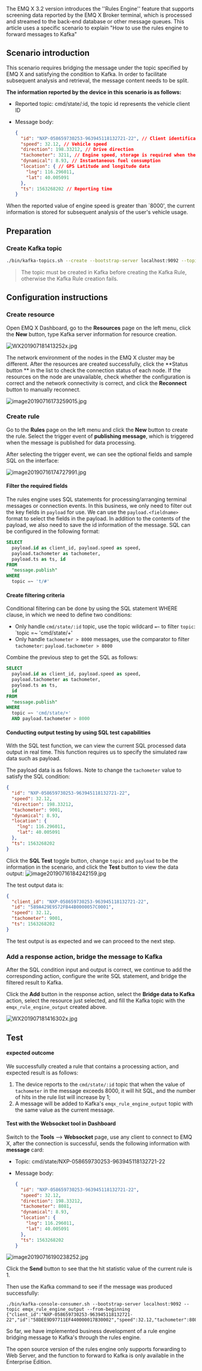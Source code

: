
The EMQ X 3.2 version introduces the ''Rules Engine'' feature that supports screening data reported by the EMQ X Broker terminal, which is processed and streamed to the back-end database or other message queues. This article uses a specific scenario to explain "How to use the rules engine to forward messages to Kafka"



## Scenario introduction

This scenario requires bridging the message under the topic specified by EMQ X and satisfying the condition to Kafka. In order to facilitate subsequent analysis and retrieval, the message content needs to be split.

**The information reported by the device in this scenario is as follows:**

- Reported topic: cmd/state/:id, the topic id represents the vehicle client ID

- Message body:

  ```json
  {
    "id": "NXP-058659730253-963945118132721-22", // Client identification code
    "speed": 32.12, // Vehicle speed
    "direction": 198.33212, // Drive direction
    "tachometer": 3211, // Engine speed, storage is required when the value is greater than 8000
    "dynamical": 8.93, // Instantaneous fuel consumption
    "location": { // GPS Latitude and longitude data
      "lng": 116.296011,
      "lat": 40.005091
    },
    "ts": 1563268202 // Reporting time
  }
  ```



When the reported value of engine speed  is greater than `8000', the current information is stored for subsequent analysis of the user's vehicle usage.



## Preparation

### Create Kafka topic

```bash
./bin/kafka-topics.sh --create --bootstrap-server localhost:9092 --topic 'emqx_rule_engine_output' --partitions 1 --replication-factor 1
```

> The topic must be created in Kafka before creating the Kafka Rule, otherwise the Kafka Rule creation fails.

## Configuration instructions

### Create resource

Open EMQ X Dashboard, go to the **Resources** page on the left menu, click the **New** button, type Kafka server information for resource creation.

![WX201907181413252x.jpg](https://static.emqx.net/images/aecb8d35dc38dd3033415562f47ec306.jpg)


The network environment of the nodes in the EMQ X cluster may be different. After the resources are created successfully, click the **Status button ** in the list to check the connection status of each node. If the resources on the node are unavailable, check whether the configuration is correct and the network connectivity is correct, and click the **Reconnect** button to manually reconnect.


![image20190716173259015.jpg](https://static.emqx.net/images/7fe37afb9ef62d21c330cc0c7da9772c.jpg)



### Create rule

Go to the **Rules** page on the left menu and click the **New** button to create the rule. Select the trigger event  of **publishing message**, which is triggered when the message is published for data processing.

After selecting the trigger event, we can see the optional fields and sample SQL on the interface:

![image20190716174727991.jpg](https://static.emqx.net/images/e802781b7ba9dfe7a12e11888c2531dd.jpg)



#### Filter the required fields

The rules engine uses SQL statements for processing/arranging terminal messages or connection events. In this business, we only need to filter out the key fields in `payload` for use.  We can use the `payload.<fieldname> ` format to select the fields in the payload. In addition to the contents of the payload, we also need to save the id information of the message. SQL can be configured in the following format:

```sql
SELECT
  payload.id as client_id, payload.speed as speed, 
  payload.tachometer as tachometer,
  payload.ts as ts, id
FROM
  "message.publish"
WHERE
  topic =~ 't/#'
```



#### Create filtering criteria

Conditional filtering can be done by using the SQL statement WHERE clause, in which we need to define two conditions:

- Only handle `cmd/state/:id` topic, use the topic wildcard `=~` to filter `topic`: `topic =~ 'cmd/state/+'
- Only handle `tachometer > 8000` messages, use the comparator to filter `tachometer`: `payload.tachometer > 8000`

Combine the previous step to get the SQL as follows:

```sql
SELECT
  payload.id as client_id, payload.speed as speed, 
  payload.tachometer as tachometer,
  payload.ts as ts,
  id
FROM
  "message.publish"
WHERE
  topic =~ 'cmd/state/+'
  AND payload.tachometer > 8000
```



#### Conducting output testing by using SQL test capabilities

With the SQL test function, we can view the current SQL processed data output in real time. This function requires us to specify the simulated raw data such as payload.

The payload data is as follows. Note to change the `tachometer` value to satisfy the SQL condition:

```json
{
  "id": "NXP-058659730253-963945118132721-22",
  "speed": 32.12,
  "direction": 198.33212,
  "tachometer": 9001,
  "dynamical": 8.93,
  "location": {
    "lng": 116.296011,
    "lat": 40.005091
  },
  "ts": 1563268202
}
```



Click the **SQL Test** toggle button, change `topic` and `payload` to be the information in the scenario, and click the **Test** button to view the data output:
![image20190716184242159.jpg](https://static.emqx.net/images/aca92de316abf93fcea7ba541c9fc987.jpg)



The test output data is:

```json
{
  "client_id": "NXP-058659730253-963945118132721-22",
  "id": "589A429E9572FB44B0000057C0001",
  "speed": 32.12,
  "tachometer": 9001,
  "ts": 1563268202
}
```



The test output is as expected and we can proceed to the next step.



### Add a response action, bridge the message to Kafka

After the SQL condition input and output is correct, we continue to add the corresponding action, configure the write SQL statement, and bridge the filtered result to Kafka.

Click the **Add** button in the response action, select the **Bridge data to Kafka** action, select the resource just selected, and fill the Kafka topic with the `emqx_rule_engine_output` created above.

![WX201907181416302x.jpg](https://static.emqx.net/images/e0aa5bd033c89350ecb9f0433608fd32.jpg)



## Test

#### expected outcome

We successfully created a rule that contains a processing action, and expected result is as follows:

1. The device reports to the `cmd/state/:id` topic that when the value of `tachometer` in the message exceeds 8000, it will hit SQL, and the number of hits in the rule list will increase by 1;
2. A message will be added to Kafka's `emqx_rule_engine_output` topic with the same value as the current message.



#### Test with the Websocket tool in Dashboard


Switch to the **Tools** --> **Websocket** page, use any client to connect to EMQ X, after the connection is successful, sends the following information with **message** card:

- Topic: cmd/state/NXP-058659730253-963945118132721-22

- Message body:

  ```json
  {
    "id": "NXP-058659730253-963945118132721-22",
    "speed": 32.12,
    "direction": 198.33212,
    "tachometer": 8081,
    "dynamical": 8.93,
    "location": {
      "lng": 116.296011,
      "lat": 40.005091
    },
    "ts": 1563268202
  }
  ```


![image20190716190238252.jpg](https://static.emqx.net/images/813fe6b0c89b9067da4b5ca6aa15cb20.jpg)



Click the **Send** button to see that the hit statistic value of the current rule is 1.

Then use the Kafka command to see if the message was produced successfully:

```
./bin/kafka-console-consumer.sh --bootstrap-server localhost:9092 --topic emqx_rule_engine_output --from-beginning
{"client_id":"NXP-058659730253-963945118132721-22","id":"58DEE9D97711EF440000017B30002","speed":32.12,"tachometer":8081,"ts":1563268202}
```

So far, we have implemented business development of a rule engine bridging message to Kafka's through the rules engine.

The open source version of the rules engine only supports forwarding to Web Server, and the function to forward to Kafka is only available in the Enterprise Edition.


